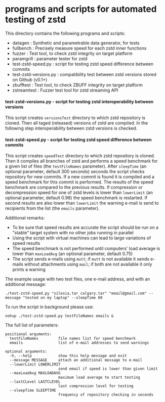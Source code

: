 programs and scripts for automated testing of zstd
================================

This directory contains the following programs and scripts:
- datagen : Synthetic and parametrable data generator, for tests
- fullbench  : Precisely measure speed for each zstd inner functions
- fuzzer  : Test tool, to check zstd integrity on target platform
- paramgrill : parameter tester for zstd
- test-zstd-speed.py : script for testing zstd speed difference between commits
- test-zstd-versions.py : compatibility test between zstd versions stored on Github (v0.1+)
- zbufftest  : Test tool, to check ZBUFF integrity on target platform
- zstreamtest : Fuzzer test tool for zstd streaming API


#### test-zstd-versions.py - script for testing zstd interoperability between versions

This script creates `versionsTest` directory to which zstd repository is cloned.
Then all taged (released) versions of zstd are compiled.
In the following step interoperability between zstd versions is checked.


#### test-zstd-speed.py - script for testing zstd speed difference between commits

This script creates `speedTest` directory to which zstd repository is cloned.
Then it compiles all branches of zstd and performs a speed benchmark for a given list of files (the `testFileNames` parameter).
After `sleepTime` (an optional parameter, default 300 seconds) seconds the script checks repository for new commits.
If a new commit is found it is compiled and a speed benchmark for this commit is performed.
The results of the speed benchmark are compared to the previous results.
If compression or decompression speed for one of zstd levels is lower than `lowerLimit` (an optional parameter, default 0.98) the speed benchmark is restarted.
If second results are also lower than `lowerLimit` the warning e-mail is send to recipients from the list (the `emails` parameter).

Additional remarks:
- To be sure that speed results are accurate the script should be run on a "stable" target system with no other jobs running in parallel
- Using the script with virtual machines can lead to large variations of speed results
- The speed benchmark is not performed until computers' load average is lower than `maxLoadAvg` (an optional parameter, default 0.75)
- The script sends e-mails using `mutt`; if `mutt` is not available it sends e-mails without attachments using `mail`; if both are not available it only prints a warning


The example usage with two test files, one e-mail address, and with an additional message:
```
./test-zstd-speed.py "silesia.tar calgary.tar" "email@gmail.com" --message "tested on my laptop" --sleepTime 60
``` 

To run the script in background please use:
```
nohup ./test-zstd-speed.py testFileNames emails &
```

The full list of parameters:
```
positional arguments:
  testFileNames         file names list for speed benchmark
  emails                list of e-mail addresses to send warnings

optional arguments:
  -h, --help            show this help message and exit
  --message MESSAGE     attach an additional message to e-mail
  --lowerLimit LOWERLIMIT
                        send email if speed is lower than given limit
  --maxLoadAvg MAXLOADAVG
                        maximum load average to start testing
  --lastCLevel LASTCLEVEL
                        last compression level for testing
  --sleepTime SLEEPTIME
                        frequency of repository checking in seconds
```
